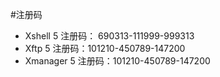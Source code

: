 #注册码

*	Xshell 5 注册码： 690313-111999-999313
*	Xftp 5 注册码：101210-450789-147200
*	Xmanager 5 注册码：101210-450789-147200